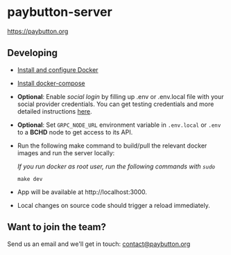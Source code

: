 # paybutton-server

https://paybutton.org

## Developing
- [Install and configure Docker](https://docs.docker.com/get-docker/)
- [Install docker-compose](https://docs.docker.com/compose/install/)
- **Optional**: Enable _social login_ by filling up .env or .env.local file with your social provider credentials. You can get testing credentials and more detailed instructions [here](https://supertokens.com/docs/thirdpartyemailpassword/quick-setup/backend#2-initialise-supertokens).
- **Optional**: Set `GRPC_NODE_URL` environment variable in `.env.local` or `.env` to a **BCHD** node to get access to its API.
- Run the following make command to build/pull the relevant docker images and run the server locally:

  _If you run docker as root user, run the following commands with `sudo`_
    ```
    make dev
    ```
- App will be available at http://localhost:3000.
- Local changes on source code should trigger a reload immediately.

## Want to join the team?

Send us an email and we'll get in touch: contact@paybutton.org

